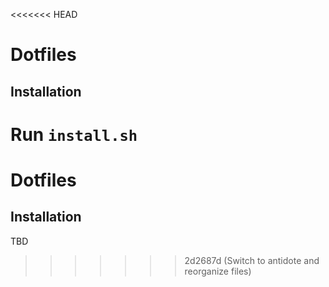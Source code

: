 <<<<<<< HEAD
# Dotfiles

## Installation
Run `install.sh`
=======
# Dotfiles

## Installation

TBD
>>>>>>> 2d2687d (Switch to antidote and reorganize files)
